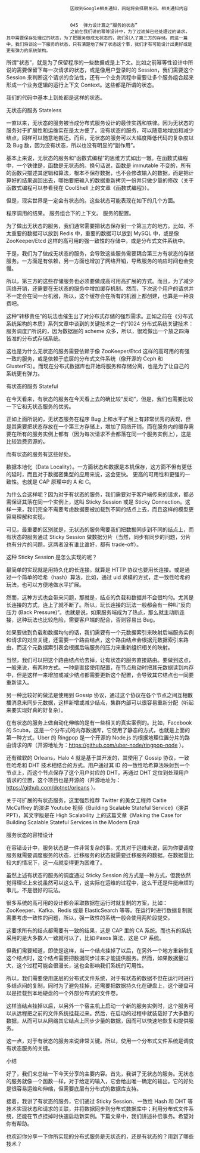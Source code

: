 
                            
                            因收到Google相关通知，网站将会择期关闭。相关通知内容
                            
                            
                            045  弹力设计篇之“服务的状态”
                            之前在我们讲的幂等设计中，为了过滤掉已经处理过的请求，其中需要保存处理过的状态，为了把服务做成无状态的，我们引入了第三方的存储。而这一篇中，我们将谈论一下服务的状态，只有清楚地了解了状态这个事，我们才有可能设计出更好或是更有弹力的系统架构。

所谓“状态”，就是为了保留程序的一些数据或是上下文。比如之前幂等性设计中所说的需要保留下每一次请求的状态，或是像用户登录时的 Session，我们需要这个 Session 来判断这个请求的合法性，还有一个业务流程中需要让多个服务组合起来形成一个业务逻辑的运行上下文 Context。这些都是所谓的状态。

我们的代码中基本上到处都是这样的状态。

无状态的服务 Stateless

一直以来，无状态的服务被当成分布式服务设计的最佳实践和铁律。因为无状态的服务对于扩展性和运维实在是太方便了。没有状态的服务，可以随意地增加和减少结点，同样可以随意地搬迁。而且，无状态的服务可以大幅度降低代码的复杂度以及 Bug 数，因为没有状态，所以也没有明显的“副作用”。

基本上来说，无状态的服务和“函数式编程”的思维方式如出一辙。在函数式编程中，一个铁律是，函数是无状态的。换句话说，函数是 immutable 不变的，所有的函数只描述其逻辑和算法，根本不保存数据，也不会修改输入的数据，而是把计算好的结果返回出去，哪怕要把输入的数据重新拷贝一份并只做少量的修改（关于函数式编程可以参看我在 CoolShell 上的文章《函数式编程》）。

但是，现实世界是一定会有状态的。这些状态可能表现在如下的几个方面。


程序调用的结果。
服务组合下的上下文。
服务的配置。


为了做出无状态的服务，我们通常需要把状态保存到一个第三方的地方。比如，不太重要的数据可以放到 Redis 中，重要的数据可以放到 MySQL 中，或是像 ZooKeeper/Etcd 这样的高可用的强一致性的存储中，或是分布式文件系统中。

于是，我们为了做成无状态的服务，会导致这些服务需要耦合第三方有状态的存储服务。一方面是有依赖，另一方面也增加了网络开销，导致服务的响应时间也会变慢。

所以，第三方的这些存储服务也必须要做成高可用高扩展的方式。而且，为了减少网络开销，还需要在无状态的服务中增加缓存机制。然而，下次这个用户的请求并不一定会在同一台机器，所以，这个缓存会在所有的机器上都创建，也算是一种浪费吧。

这种“转移责任”的玩法也催生出了对分布式存储的强烈需求。正如之前在《分布式系统架构的本质》系列文章中谈到的关键技术之一的“[024  分布式系统关键技术：服务调度]”所说的，因为数据层的 scheme 众多，所以，很难做出一个放之四海皆准的分布式存储系统。

这也是为什么无状态的服务需要依赖于像 ZooKeeper/Etcd 这样的高可用的有强一致的服务，或是依赖于底层的分布式文件系统（像开源的 Ceph 和 GlusterFS）。而现在分布式数据库也开始将服务和存储分离，也是为了让自己的系统更有弹力。

有状态的服务 Stateful

在今天看来，有状态的服务在今天看上去的确比较“反动”，但是，我们也需要比较一下它和无状态服务的优劣。

正如上面所说的，无状态服务在程序 Bug 上和水平扩展上有非常优秀的表现，但是其需要把状态存放在一个第三方存储上，增加了网络开销，而在服务内的缓存需要在所有的服务实例上都有（因为每次请求不会都落在同一个服务实例上），这是比较浪费资源的。

而有状态的服务有这些好处。


数据本地化（Data Locality）。一方面状态和数据是本机保存，这方面不但有更低的延时，而且对于数据密集型的应用来说，这会更快。
更高的可用性和更强的一致性。也就是 CAP 原理中的 A 和 C。


为什么会这样呢？因为对于有状态的服务，我们需要对于客户端传来的请求，都必需保证其落在同一个实例上，这叫 Sticky Session 或是 Sticky Connection。这样一来，我们完全不需要考虑数据要被加载到不同的结点上去，而且这样的模型更容易理解和实现。

可见，最重要的区别就是，无状态的服务需要我们把数据同步到不同的结点上，而有状态的服务通过 Sticky Session 做数据分片（当然，同步有同步的问题，分片也有分片的问题，这两者没有谁比谁好，都有 trade-off）。

这种 Sticky Session 是怎么实现的呢？

最简单的实现就是用持久化的长连接。就算是 HTTP 协议也要用长连接。或是通过一个简单的哈希（hash）算法，比如，通过 uid 求模的方式，走一致性哈希的玩法，也可以方便地做水平扩展。

然而，这种方式也会带来问题，那就是，结点的负载和数据并不会很均匀。尤其是长连接的方式，连上了就不断了。所以，玩长连接的玩法一般都会有一种叫“反向压力 (Back Pressure)”。也就是说，如果服务端成为了热点，那么就主动断连接，这种玩法也比较危险，需要客户端的配合，否则容易出 Bug。

如果要做到负载和数据均匀的话，我们需要有一个元数据索引来映射后端服务实例和请求的对应关键，还需要一个路由结点，这个路由结点会根据元数据索引来路由，而这个元数据索引表会根据后端服务的压力来重新组织相关的映射。

当然，我们可以把这个路由结点给去掉，让有状态的服务直接路由。要做到这点，一般来说，有两种方式。一种是直接使用配置，在节点启动时把其元数据读到内存中，但是这样一来增加或减少结点都需要更新这个配置，会导致其它结点也一同要重新读入。

另一种比较好的做法是使用到 Gossip 协议，通过这个协议在各个节点之间互相散播消息来同步元数据，这样新增或减少结点，集群内部可以很容易重新分配（听起来要实现好真的好复杂）。

在有状态的服务上做自动化伸缩的是有一些相关的真实案例的。比如，Facebook 的 Scuba，这是一个分布式的内存数据库，它使用了静态的方式，也就是上面的第一种方式。Uber 的 Ringpop 是一个开源的 Node.js 的根据地理位置分片的路由请求的库（开源地址为：https://github.com/uber-node/ringpop-node ）。

还有微软的 Orleans，Halo 4 就是基于其开发的，其使用了 Gossip 协议，一致性哈希和 DHT 技术相结合的方式。用户通过其 ID 的一致性哈希算法映射到一个节点上，而这个节点保存了这个用户对应的 DHT，再通过 DHT 定位到处理用户请求的位置，这个项目也是开源的（开源地址为： https://github.com/dotnet/orleans ）。

关于可扩展的有状态服务，这里强烈推荐 Twitter 的美女工程师 Caitie McCaffrey 的演讲 Youtube 视频《Building Scalable Stateful Service》(演讲 PPT)，其文字版是在 High Scalability 上的这篇文章《Making the Case for Building Scalable Stateful Services in the Modern Era》

服务状态的容错设计

在容错设计中，服务状态是一件非常复杂的事。尤其对于运维来说，因为你要调度服务就需要调度服务的状态，迁移服务的状态就需要迁移服务的数据。在数据量比较大的情况下，这一点就变得更为困难了。

虽然上述有状态的服务的调度通过 Sticky Session 的方式是一种方式，但我依然觉得理论上来说虽然可以这么干，这实际在运维的过程中，这么干还是件挺麻烦的事儿，不是很好的玩法。

很多系统的高可用的设计都会采取数据在运行时就复制的方案，比如：ZooKeeper、Kafka、Redis 或是 ElasticSearch 等等。在运行时进行数据复制就需要考虑一致性的问题，所以，强一致性的系统一般会使用两阶段提交。

这要求所有的结点都需要有一致的结果，这是 CAP 里的 CA 系统。而也有的系统采用的是大多数人一致就可以了，比如 Paxos 算法，这是 CP 系统。

但我们需要知道，即使是这样，当一个结点挂掉了以后，在另外一个地方重新恢复这个结点时，这个结点需要把数据同步过来才能提供服务。然而，如果数据量过大，这个过程可能会很漫长，这也会影响我们系统的可用性。

所以，我们需要使用底层的分布式文件系统，对于有状态的数据不但在运行时进行多结点间的复制，同时为了避免挂掉，还需要把数据持久化在硬盘上，这个硬盘可以是挂载到本地硬盘的一个外部分布式的文件卷。

这样当结点挂掉以后，以另外一个宿主机上启动一个新的服务实例时，这个服务可以从远程把之前的文件系统挂载过来。然后，在启动的过程中就装载好了大多数的数据，从而可以从网络其它结点上同步少量的数据，因而可以快速地恢复和提供服务。

这一点，对于有状态的服务来说非常关键。所以，使用一个分布式文件系统是调度有状态服务的关键。

小结

好了，我们来总结一下今天分享的主要内容。首先，我讲了无状态的服务。无状态的服务就像一个函数一样，对于给定的输入，它会给出唯一确定的输出。它的好处是很容易运维和伸缩，但需要底层有分布式的数据库支持。

接着，我讲了有状态的服务，它们通过 Sticky Session、一致性 Hash 和 DHT 等技术实现状态和请求的关联，并将数据同步到分布式数据库中；利用分布式文件系统，还能在节点挂掉时快速启动新实例。下篇文章中，我们讲述补偿事务。希望对你有帮助。

也欢迎你分享一下你所实现的分布式服务是无状态的，还是有状态的？用到了哪些技术？

                        
                        
                            